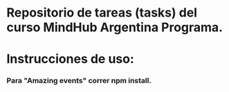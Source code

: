 # Repositorio de tareas (tasks) del curso MindHub Argentina Programa.

# Instrucciones de uso:

### Para "Amazing events" correr npm install.
